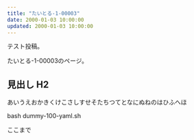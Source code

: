```yaml
---
title: "たいとる-1-00003"
date: 2000-01-03 10:00:00
updated: 2000-01-03 10:00:00
---
```


テスト投稿。

たいとる-1-00003のページ。


## 見出し H2

あいうえおかきくけこさしすせそたちつてとなにぬねのはひふへほ

bash dummy-100-yaml.sh


ここまで
